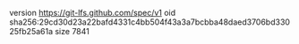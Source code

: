 version https://git-lfs.github.com/spec/v1
oid sha256:29cd30d23a22bafd4331c4bb504f43a3a7bcbba48daed3706bd33025fb25a61a
size 7841
